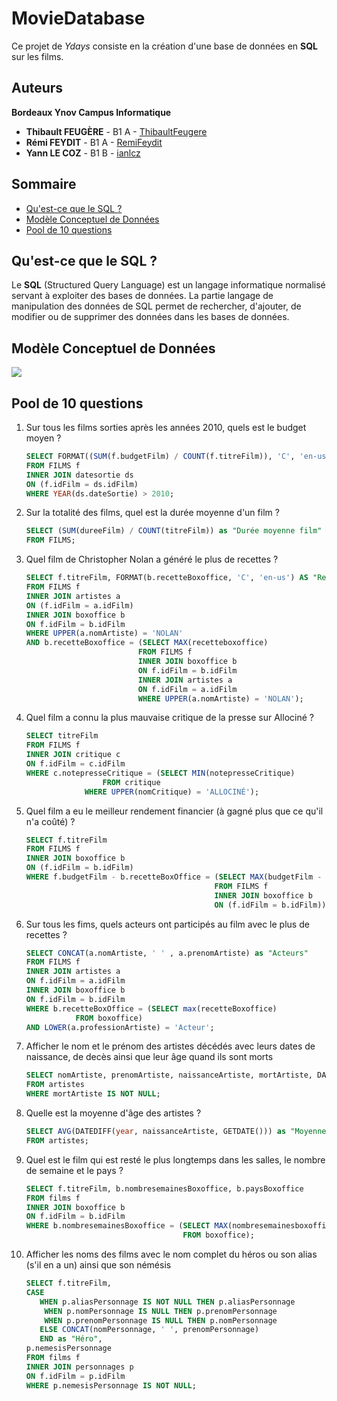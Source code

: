 # MovieDatabase

Ce projet de *Ydays* consiste en la création d'une base de données en **SQL** sur les films.


## Auteurs

**Bordeaux Ynov Campus Informatique**

+   **Thibault FEUGÈRE** - B1 A - [ThibaultFeugere](https://github.com/ThibaultFeugere)
+   **Rémi FEYDIT** - B1 A - [RemiFeydit](https://github.com/RemiFeydit)
+   **Yann LE COZ** - B1 B - [ianlcz](https://github.com/ianlcz)


## Sommaire

+   [Qu'est-ce que le SQL ?](#quest-ce-que-le-sql-)
+   [Modèle Conceptuel de Données](#modèle-conceptuel-de-données)
+   [Pool de 10 questions](#pool-de-10-questions)


## Qu'est-ce que le SQL ?

Le **SQL** (Structured Query Language) est un langage informatique normalisé servant à exploiter des bases de données. La partie langage de manipulation des données de SQL permet de rechercher, d'ajouter, de modifier ou de supprimer des données dans les bases de données.


## Modèle Conceptuel de Données

![](https://github.com/ianlcz/MovieDatabase/blob/master/Images/Sch%C3%A9ma%20MCD%20MovieDatabase.png)


## Pool de 10 questions

1.  Sur tous les films sorties après les années 2010, quels est le budget moyen ?

     ```sql
     SELECT FORMAT((SUM(f.budgetFilm) / COUNT(f.titreFilm)), 'C', 'en-us') as "Budget Moyen Film année 2010"
     FROM FILMS f
     INNER JOIN datesortie ds
     ON (f.idFilm = ds.idFilm)
     WHERE YEAR(ds.dateSortie) > 2010;
    ```

1.  Sur la totalité des films, quel est la durée moyenne d'un film ?

     ```sql
    SELECT (SUM(dureeFilm) / COUNT(titreFilm)) as "Durée moyenne film"
    FROM FILMS;
    ```

1.  Quel film de Christopher Nolan a généré le plus de recettes ?

     ```sql
     SELECT f.titreFilm, FORMAT(b.recetteBoxoffice, 'C', 'en-us') AS "Recette"
     FROM FILMS f
     INNER JOIN artistes a
     ON (f.idFilm = a.idFilm)
     INNER JOIN boxoffice b
     ON f.idFilm = b.idFilm
     WHERE UPPER(a.nomArtiste) = 'NOLAN'
     AND b.recetteBoxoffice = (SELECT MAX(recetteboxoffice)
                              FROM FILMS f
                              INNER JOIN boxoffice b
                              ON f.idFilm = b.idFilm
                              INNER JOIN artistes a
                              ON f.idFilm = a.idFilm
                              WHERE UPPER(a.nomArtiste) = 'NOLAN');
    ```

1.  Quel film a connu la plus mauvaise critique de la presse sur Allociné ?

     ```sql
    SELECT titreFilm
    FROM FILMS f
    INNER JOIN critique c
    ON f.idFilm = c.idFilm
    WHERE c.notepresseCritique = (SELECT MIN(notepresseCritique) 
    				  FROM critique 
				  WHERE UPPER(nomCritique) = 'ALLOCINÉ');
    ```

1.  Quel film a eu le meilleur rendement financier (à gagné plus que ce qu'il n'a coûté) ?

     ```sql
    SELECT f.titreFilm
    FROM FILMS f
    INNER JOIN boxoffice b
    ON (f.idFilm = b.idFilm)
    WHERE f.budgetFilm - b.recetteBoxOffice = (SELECT MAX(budgetFilm - recetteBoxoffice)
                                               FROM FILMS f
                                               INNER JOIN boxoffice b
                                               ON (f.idFilm = b.idFilm));
    ```

1.  Sur tous les fims, quels acteurs ont participés au film avec le plus de recettes ?

     ```sql
    SELECT CONCAT(a.nomArtiste, ' ' , a.prenomArtiste) as "Acteurs"
    FROM FILMS f
    INNER JOIN artistes a
    ON f.idFilm = a.idFilm
    INNER JOIN boxoffice b
    ON f.idFilm = b.idFilm
    WHERE b.recetteBoxOffice = (SELECT max(recetteBoxoffice)
				FROM boxoffice)
    AND LOWER(a.professionArtiste) = 'Acteur';
    ```
1.  Afficher le nom et le prénom des artistes décédés avec leurs dates de naissance, de decès ainsi que leur âge quand ils sont morts

     ```sql
    SELECT nomArtiste, prenomArtiste, naissanceArtiste, mortArtiste, DATEDIFF(year, naissanceArtiste, mortArtiste) AS "Âge de l'artiste à sa mort"
    FROM artistes 
    WHERE mortArtiste IS NOT NULL;
    ```

1.  Quelle est la moyenne d'âge des artistes ?
     ```sql
    SELECT AVG(DATEDIFF(year, naissanceArtiste, GETDATE())) as "Moyenne âge artistes"
    FROM artistes;
    ```

1.  Quel est le film qui est resté le plus longtemps dans les salles, le nombre de semaine et le pays ?

     ```sql
     SELECT f.titreFilm, b.nombresemainesBoxoffice, b.paysBoxoffice
     FROM films f
     INNER JOIN boxoffice b
     ON f.idFilm = b.idFilm
     WHERE b.nombresemainesBoxoffice = (SELECT MAX(nombresemainesboxoffice)
                                        FROM boxoffice);
    ```

1.  Afficher les noms des films avec le nom complet du héros ou son alias (s'il en a un) ainsi que son némésis

     ```sql
	SELECT f.titreFilm,
	CASE
	    WHEN p.aliasPersonnage IS NOT NULL THEN p.aliasPersonnage
	     WHEN p.nomPersonnage IS NULL THEN p.prenomPersonnage
	     WHEN p.prenomPersonnage IS NULL THEN p.nomPersonnage
	    ELSE CONCAT(nomPersonnage, ' ', prenomPersonnage)
	    END as "Héro",
	p.nemesisPersonnage
	FROM films f
	INNER JOIN personnages p
	ON f.idFilm = p.idFilm
	WHERE p.nemesisPersonnage IS NOT NULL;
    ```
